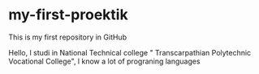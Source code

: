# my-first-proektik
This is my first repository in GitHub

Hello, l studi in National Technical  college " Transcarpathian Polytechnic Vocational College", l  know  a lot  of prograning languages
